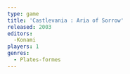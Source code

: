 ```yaml
---
type: game
title: 'Castlevania : Aria of Sorrow'
released: 2003
editors: 
  -Konami
players: 1
genres:
  - Plates-formes
---
```

